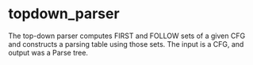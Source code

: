 # topdown_parser
The top-down parser computes FIRST and FOLLOW sets of a given CFG and constructs a parsing table using those sets. The input is a CFG, and output was a Parse tree.
